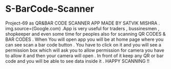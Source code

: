 # S-BarCode-Scanner
Project-69 as QR&amp;BAR CODE SCANNER APP MADE BY SATVIK MISHRA . img.source=(Google.com) .App is very useful for traders , bussinesmen , shopkeeper and even some time for peoples also for scanning QR CODES &amp; BAR CODES . When You will open app you will be at home page where you can see scan a bar code button . You have to click on it and you will see a permission box which will ask you to allow permission for camera you have to allow it and then your camera will open . In front of it keep any QR or bar code and you will be able to see data inside it .      HAPPY SCANNING !! 
